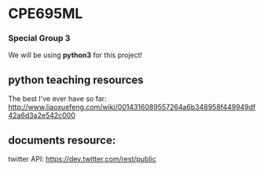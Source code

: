 # CPE695ML
### Special Group 3

We will be using **python3** for this project!

## python teaching resources

The best I've ever have so far: <http://www.liaoxuefeng.com/wiki/0014316089557264a6b348958f449949df42a6d3a2e542c000>

## documents resource:

twitter API: <https://dev.twitter.com/rest/public>




